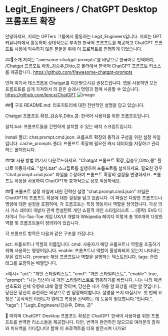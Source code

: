 # Legit_Engineers / ChatGPT Desktop 프롬포트 확장

안녕하세요, 저희는 GPTers 그룹에서 활동하는 Legit_Engineers입니다. 
저희는 GPT 커뮤니티에서 활동하며 상대적으로 부족한 한국어 프롬프트를 제공하고
ChatGPT 프롬프트 사용에 익숙하지 않은 분들을 위해 이 프로젝트를 진행하게 되었습니다.

##🚀소개
저희는 "awesome-chatgpt-prompts"를 바탕으로 한국어로 번역하여,
/Chatgpt 프롬포트 확장_김승우,Ditto,콩 폴더에서 한국어 ChatGPT 프롬프트 리소스를 제공합니다.
https://github.com/f/awesome-chatgpt-prompts

먼저 여기서 데스크톱용 Chatgpt를 다운받으시길 권장드립니다. 
앱을 사용하면 모든 프롬프트를 쉽게 가져와서 와 같은 슬래시 명령과 함께 사용할 수 있습니다.
https://github.com/lencx/ChatGPT
![image](https://github.com/cookies5555/Legit_Engineers/assets/131585816/4aae97b4-3e07-46b2-82d9-0fb33ce6bc07)

##📂 구조
README.md: 리포지토리에 대한 전반적인 설명을 담고 있습니다.

Chatgpt 프롬프트 확장_김승우,Ditto,콩: 한국어 사용자를 위한 프롬프트입니다.

설치.bat: 프롬프트들을 간편하게 설치할 수 있는 배치 스크립트입니다.

Install 폴더:
chat.prompt.cmd.json: 프롬프트 확장의 동작과 구성을 위한 설정 파일입니다.
cache_prompts 폴더: 프롬프트 확장에 필요한 캐시 데이터를 저장하고 관리하는 폴더입니다.

##🛠 사용 방법
여기서 다운로드하세요.
"Chatgpt 프롬프트 확장_김승우,Ditto,콩" 폴더로 이동하세요.
"설치.bat" 스크립트를 실행하여 프롬프트를 설치하세요.
필요한 경우 "chat.prompt.cmd.json" 파일을 수정하여 프롬프트 확장의 설정을 변경하세요.
프롬프트 확장을 사용하여 ChatGPT와 효과적으로 상호 작용하세요.

##📜 프롬프트 설정 파일에 대한 간략한 설명
"chat.prompt.cmd.json" 파일은 ChatGPT의 프롬프트 확장에 대한 설정을 담고 있습니다. 
이 파일은 다양한 프롬프트나 명령에 대한 설정을 포함하며, 각 프롬프트는 특정 행동이나 역할을 정의합니다.
가상 의사
가스 레이터
개발자 관계 컨설턴트
개인 쇼핑객
개인 스타일리스트
... (중략)
SVG 디자이너
Tic-Tac-Toe 게임
UX/UI 개발자
Wikipedia 페이지
이렇게 총 100개의 다양한 역활 및 프롬프트들이 정의되어 있습니다. 

각 프롬프트 항목은 다음과 같은 구조를 가집니다:

act: 프롬프트나 역할의 이름입니다.
cmd: 사용자가 해당 프롬프트나 역할을 호출하기 위해 사용하는 명령어입니다.
enable: 프롬프트나 역할이 활성화되어 있는지 나타내는 부울 값입니다.
prompt: 해당 프롬프트나 역할을 설명하는 텍스트입니다.
tags: 관련 태그를 포함하는 배열입니다.

<예시>
"act": "개인 스타일리스트",
    "cmd": "개인 스타일리스트",
    "enable": true,
    "prompt": "나는 당신이 내 개인 스타일리스트로 행동하기를 바랍니다. 나는 나의 패션 선호도와 신체 유형에 대해 말할 것이며, 당신은 내가 착용 할 의상을 제안 할 것입니다. 당신은 당신이 추천하는 의상으로 만 답장해야합니다. 설명을 쓰지 마십시오. 첫 번째 요청은 \"공식적인 이벤트가 열리고 복장을 선택하는 데 도움이 필요합니다.\"입니다.",
    "tags": [
      "Legit_Engineers/김승우, Ditto, 콩"
      

📢 마치며
ChatGPT Desktop 프롬포트 확장은 ChatGPT 한국어 사용자를 위한 프롬프트를 번역한 리소스들을 제공합니다. 
다만, 번역이 완전하진 않으므로 여러분의 참여와 피드백을 기다립니다! 함께 이 프로젝트를 더욱 발전시켜 나가요!
